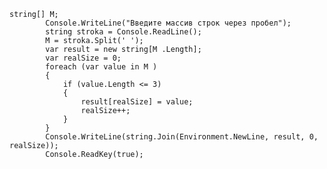     string[] M;
            Console.WriteLine("Введите массив строк через пробел");
            string stroka = Console.ReadLine();
            M = stroka.Split(' ');
            var result = new string[M .Length];
            var realSize = 0;
            foreach (var value in M )
            {
                if (value.Length <= 3)
                {
                    result[realSize] = value;
                    realSize++;
                }
            }
            Console.WriteLine(string.Join(Environment.NewLine, result, 0, realSize));
            Console.ReadKey(true);
            